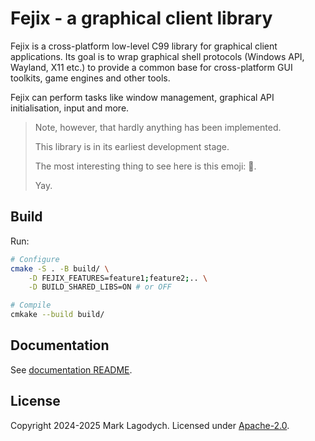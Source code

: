 # Fejix - a graphical client library

Fejix is a cross-platform low-level C99 library for graphical client applications.
Its goal is to wrap graphical shell protocols (Windows API, Wayland, X11 etc.) to provide a common
base for cross-platform GUI toolkits, game engines and other tools.

Fejix can perform tasks like window management, graphical API initialisation,
input and more.

> Note, however, that hardly anything has been implemented.
>
> This library is in its earliest development stage.
>
> The most interesting thing to see here is this emoji: 🌸.
>
> Yay.


## Build

Run:

```sh
# Configure
cmake -S . -B build/ \
    -D FEJIX_FEATURES=feature1;feature2;.. \
    -D BUILD_SHARED_LIBS=ON # or OFF

# Compile
cmkake --build build/
```

## Documentation

See [documentation README](./docs/README.md).


## License

Copyright 2024-2025 Mark Lagodych.
Licensed under [Apache-2.0](./LICENSE.txt).
